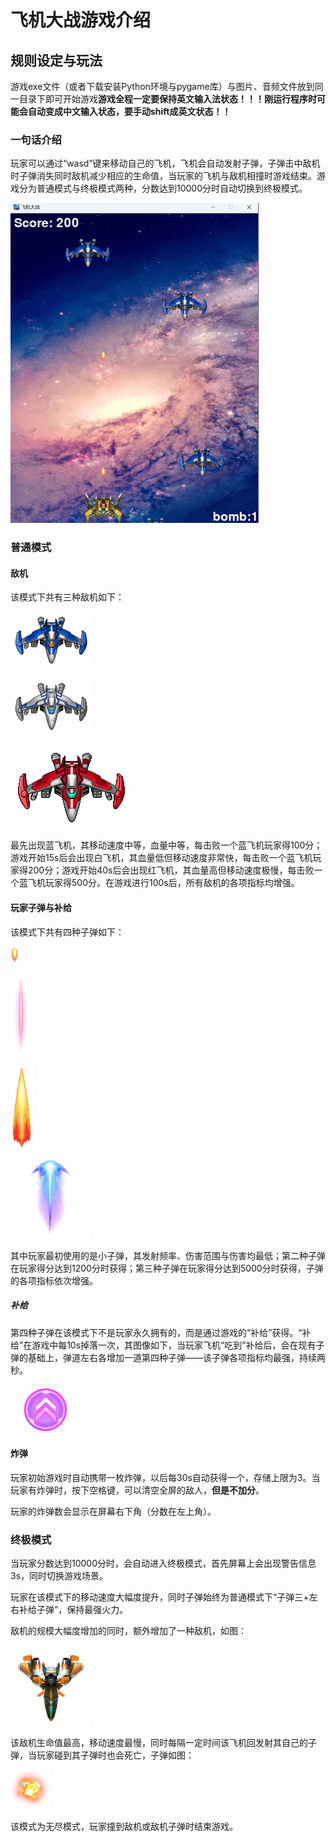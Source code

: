 # 飞机大战游戏介绍

## 规则设定与玩法

游戏exe文件（或者下载安装Python环境与pygame库）与图片、音频文件放到同一目录下即可开始游戏**游戏全程一定要保持英文输入法状态！！！刚运行程序时可能会自动变成中文输入状态，要手动shift成英文状态！！**

### 一句话介绍

玩家可以通过“wasd”键来移动自己的飞机，飞机会自动发射子弹，子弹击中敌机时子弹消失同时敌机减少相应的生命值，当玩家的飞机与敌机相撞时游戏结束。游戏分为普通模式与终极模式两种，分数达到10000分时自动切换到终极模式。

<img src="https://github.com/Poseidon-fan/-pygame/blob/main/example.png?raw=true" style="zoom:50%;" />

### 普通模式

#### 敌机

该模式下共有三种敌机如下：

![](./enemy2.png)

![](./enemy3.png)

![](./enemy1.png)

最先出现蓝飞机，其移动速度中等，血量中等，每击败一个蓝飞机玩家得100分；游戏开始15s后会出现白飞机，其血量低但移动速度非常快，每击败一个蓝飞机玩家得200分；游戏开始40s后会出现红飞机，其血量高但移动速度极慢，每击败一个蓝飞机玩家得500分。在游戏进行100s后，所有敌机的各项指标均增强。

#### 玩家子弹与补给

该模式下共有四种子弹如下：

![](./bullet1.png)

![](./bullet2.png)

![](./bullet3.png)

![](./bullet4.png)

其中玩家最初使用的是小子弹，其发射频率、伤害范围与伤害均最低；第二种子弹在玩家得分达到1200分时获得；第三种子弹在玩家得分达到5000分时获得，子弹的各项指标依次增强。

##### 补给

第四种子弹在该模式下不是玩家永久拥有的，而是通过游戏的“补给”获得。“补给”在游戏中每10s掉落一次，其图像如下，当玩家飞机“吃到”补给后，会在现有子弹的基础上，弹道左右各增加一道第四种子弹——该子弹各项指标均最强，持续两秒。

![](./supply.png)

#### 炸弹

玩家初始游戏时自动携带一枚炸弹，以后每30s自动获得一个，存储上限为3。当玩家有炸弹时，按下空格键，可以清空全屏的敌人，**但是不加分**。

玩家的炸弹数会显示在屏幕右下角（分数在左上角）。

### 终极模式

当玩家分数达到10000分时，会自动进入终极模式，首先屏幕上会出现警告信息3s，同时切换游戏场景。

玩家在该模式下的移动速度大幅度提升，同时子弹始终为普通模式下“子弹三+左右补给子弹”，保持最强火力。

敌机的规模大幅度增加的同时，额外增加了一种敌机，如图：

![](./enemy4.png)

该敌机生命值最高，移动速度最慢，同时每隔一定时间该飞机回发射其自己的子弹，当玩家碰到其子弹时也会死亡，子弹如图：

![](./enemy4_bullet.png)

该模式为无尽模式，玩家撞到敌机或敌机子弹时结束游戏。
